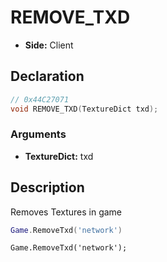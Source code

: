 # REMOVE_TXD
- **Side:** Client

## Declaration
```cpp
// 0x44C27071
void REMOVE_TXD(TextureDict txd);
```

### Arguments
- **TextureDict:** txd

## Description
Removes Textures in game

```lua
Game.RemoveTxd('network')
```

```squirrel
Game.RemoveTxd('network');
```